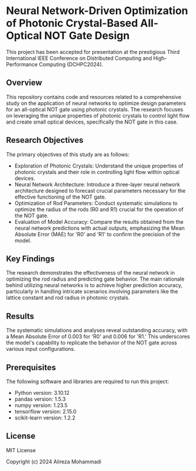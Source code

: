 # Neural Network-Driven Optimization of Photonic Crystal-Based All-Optical NOT Gate Design

This project has been accepted for presentation at the prestigious Third International IEEE Conference on Distributed Computing and High-Performance Computing (DCHPC2024).

## Overview

This repository contains code and resources related to a comprehensive study on the application of neural networks to optimize design parameters for an all-optical NOT gate using photonic crystals. The research focuses on leveraging the unique properties of photonic crystals to control light flow and create small optical devices, specifically the NOT gate in this case.

## Research Objectives

The primary objectives of this study are as follows:

- Exploration of Photonic Crystals: Understand the unique properties of photonic crystals and their role in controlling light flow within optical devices.
- Neural Network Architecture: Introduce a three-layer neural network architecture designed to forecast crucial parameters necessary for the effective functioning of the NOT gate.
- Optimization of Rod Parameters: Conduct systematic simulations to optimize the radius of the rods (R0 and R1) crucial for the operation of the NOT gate.
- Evaluation of Model Accuracy: Compare the results obtained from the neural network predictions with actual outputs, emphasizing the Mean Absolute Error (MAE) for 'R0' and 'R1' to confirm the precision of the model.

## Key Findings

The research demonstrates the effectiveness of the neural network in optimizing the rod radius and predicting gate behavior. The main rationale behind utilizing neural networks is to achieve higher prediction accuracy, particularly in handling intricate scenarios involving parameters like the lattice constant and rod radius in photonic crystals.

## Results

The systematic simulations and analyses reveal outstanding accuracy, with a Mean Absolute Error of 0.003 for 'R0' and 0.006 for 'R1.' This underscores the model's capability to replicate the behavior of the NOT gate across various input configurations.

## Prerequisites

The following software and libraries are required to run this project:

- Python version: 3.10.12
- pandas version: 1.5.3
- numpy version: 1.23.5
- tensorflow version: 2.15.0
- scikit-learn version: 1.2.2

## License

MIT License

Copyright (c) 2024 Alireza Mohammadi


